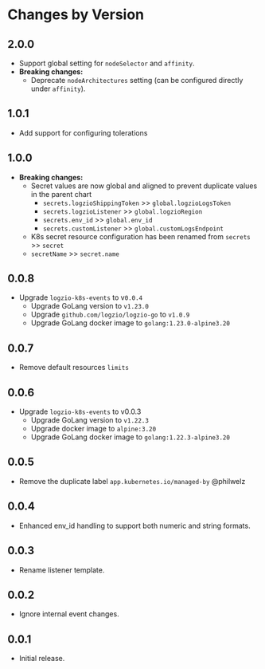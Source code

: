 # Changes by Version

<!-- next version -->
## 2.0.0
- Support global setting for `nodeSelector` and `affinity`.
- **Breaking changes:**
  - Deprecate `nodeArchitectures` setting (can be configured directly under `affinity`).

## 1.0.1
- Add support for configuring tolerations
## 1.0.0
- **Breaking changes:**
  - Secret values are now global and aligned to prevent duplicate values in the parent chart
    - `secrets.logzioShippingToken` >> `global.logzioLogsToken`
    - `secrets.logzioListener` >> `global.logzioRegion`
    - `secrets.env_id` >> `global.env_id`
    - `secrets.customListener` >> `global.customLogsEndpoint`
  -  K8s secret resource configuration has been renamed from `secrets` >> `secret`
    - `secretName` >> `secret.name`

## 0.0.8
- Upgrade `logzio-k8s-events` to v`0.0.4`
  - Upgrade GoLang version to `v1.23.0`
  - Upgrade `github.com/logzio/logzio-go` to `v1.0.9`
  - Upgrade GoLang docker image to `golang:1.23.0-alpine3.20`

## 0.0.7
- Remove default resources `limits`

## 0.0.6
- Upgrade `logzio-k8s-events` to v0.0.3
  - Upgrade GoLang version to `v1.22.3`
  - Upgrade docker image to `alpine:3.20`
  - Upgrade GoLang docker image to `golang:1.22.3-alpine3.20`

## 0.0.5
- Remove the duplicate label `app.kubernetes.io/managed-by` @philwelz

## 0.0.4
- Enhanced env_id handling to support both numeric and string formats.

## 0.0.3
- Rename listener template.

## 0.0.2
- Ignore internal event changes.

## 0.0.1
- Initial release.

